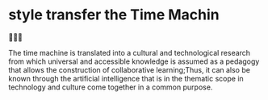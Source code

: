 # style transfer the Time Machin

🧡💚🦄

The time machine is translated into a cultural and technological research from which universal and accessible knowledge is assumed as a pedagogy that allows the construction of collaborative learning;Thus, it can also be known through the artificial intelligence that is in the thematic scope in technology and culture come together in a common purpose.

